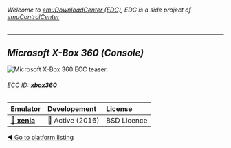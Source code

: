###### Welcome to [emuDownloadCenter (EDC)](https://github.com/PhoenixInteractiveNL/emuDownloadCenter/wiki/), EDC is a side project of [emuControlCenter](https://github.com/PhoenixInteractiveNL/emuControlCenter/wiki/)
***
## _Microsoft X-Box 360 (Console)_
![](https://raw.githubusercontent.com/wiki/PhoenixInteractiveNL/emuDownloadCenter/images_platform/ecc_xbox360_teaser.png "Microsoft X-Box 360 ECC teaser.")
###### ECC ID: **xbox360**

| Emulator   | Developement        | License     |
|:-----------|:--------------------|:------------|
| [:file_folder: **xenia**](https://github.com/PhoenixInteractiveNL/emuDownloadCenter/wiki/Emulator-xenia#menu) | :large_blue_circle: Active (2016) | BSD Licence |

[:arrow_backward: Go to platform listing](https://github.com/PhoenixInteractiveNL/emuDownloadCenter/wiki/EDC-Platform-List)
